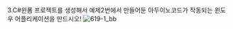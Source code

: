 3.C#윈폼 프로젝트를 생성해서 예제2번에서 만들어둔 아두이노코드가 작동되는 윈도우 어플리케이션을 만드시오!
![619-1_bb](https://github.com/user-attachments/assets/e129d703-601b-4374-a3cc-719b4b8fd550)
